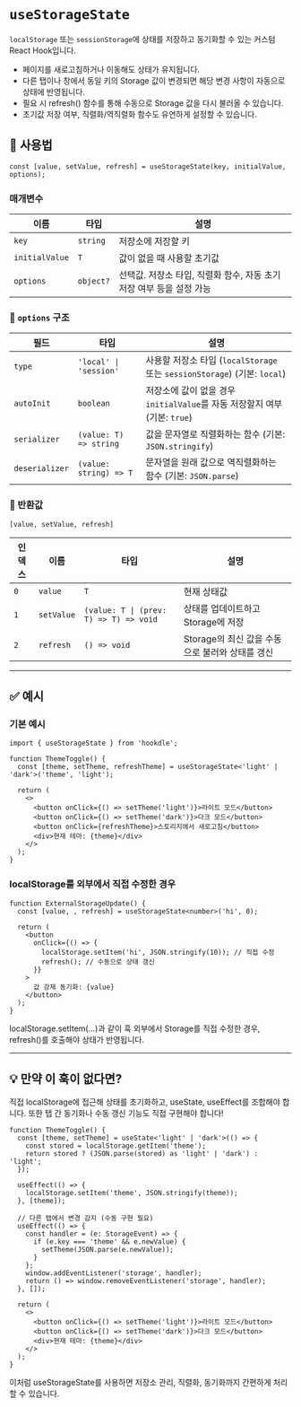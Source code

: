 # `useStorageState`

`localStorage` 또는 `sessionStorage`에 상태를 저장하고 동기화할 수 있는 커스텀 React Hook입니다.

- 페이지를 새로고침하거나 이동해도 상태가 유지됩니다.
- 다른 탭이나 창에서 동일 키의 Storage 값이 변경되면 해당 변경 사항이 자동으로 상태에 반영됩니다.
- 필요 시 refresh() 함수를 통해 수동으로 Storage 값을 다시 불러올 수 있습니다.
- 초기값 저장 여부, 직렬화/역직렬화 함수도 유연하게 설정할 수 있습니다.

## 🔗 사용법

```tsx
const [value, setValue, refresh] = useStorageState(key, initialValue, options);
```

### 매개변수

| 이름           | 타입      | 설명                                                                 |
| -------------- | --------- | -------------------------------------------------------------------- |
| `key`          | `string`  | 저장소에 저장할 키                                                   |
| `initialValue` | `T`       | 값이 없을 때 사용할 초기값                                           |
| `options`      | `object?` | 선택값. 저장소 타입, 직렬화 함수, 자동 초기 저장 여부 등을 설정 가능 |

### 🔧 `options` 구조

| 필드           | 타입                   | 설명                                                                       |
| -------------- | ---------------------- | -------------------------------------------------------------------------- |
| `type`         | `'local' \| 'session'` | 사용할 저장소 타입 (`localStorage` 또는 `sessionStorage`) (기본: `local`)  |
| `autoInit`     | `boolean`              | 저장소에 값이 없을 경우 `initialValue`를 자동 저장할지 여부 (기본: `true`) |
| `serializer`   | `(value: T) => string` | 값을 문자열로 직렬화하는 함수 (기본: `JSON.stringify`)                     |
| `deserializer` | `(value: string) => T` | 문자열을 원래 값으로 역직렬화하는 함수 (기본: `JSON.parse`)                |

### 🔁 반환값

`[value, setValue, refresh]`

| 인덱스 | 이름       | 타입                                   | 설명                                            |
| ------ | ---------- | -------------------------------------- | ----------------------------------------------- |
| `0`    | `value`    | `T`                                    | 현재 상태값                                     |
| `1`    | `setValue` | `(value: T \| (prev: T) => T) => void` | 상태를 업데이트하고 Storage에 저장              |
| `2`    | `refresh`  | `() => void`                           | Storage의 최신 값을 수동으로 불러와 상태를 갱신 |

---

## ✅ 예시

### 기본 예시

```tsx
import { useStorageState } from 'hookdle';

function ThemeToggle() {
  const [theme, setTheme, refreshTheme] = useStorageState<'light' | 'dark'>('theme', 'light');

  return (
    <>
      <button onClick={() => setTheme('light')}>라이트 모드</button>
      <button onClick={() => setTheme('dark')}>다크 모드</button>
      <button onClick={refreshTheme}>스토리지에서 새로고침</button>
      <div>현재 테마: {theme}</div>
    </>
  );
}
```

### localStorage를 외부에서 직접 수정한 경우

```tsx
function ExternalStorageUpdate() {
  const [value, , refresh] = useStorageState<number>('hi', 0);

  return (
    <button
      onClick={() => {
        localStorage.setItem('hi', JSON.stringify(10)); // 직접 수정
        refresh(); // 수동으로 상태 갱신
      }}
    >
      값 강제 동기화: {value}
    </button>
  );
}
```

localStorage.setItem(...)과 같이 훅 외부에서 Storage를 직접 수정한 경우, refresh()를 호출해야 상태가 반영됩니다.

---

## 💡 만약 이 훅이 없다면?

직접 localStorage에 접근해 상태를 초기화하고, useState, useEffect를 조합해야 합니다. 또한 탭 간 동기화나 수동 갱신 기능도 직접 구현해야 합니다!

```tsx
function ThemeToggle() {
  const [theme, setTheme] = useState<'light' | 'dark'>(() => {
    const stored = localStorage.getItem('theme');
    return stored ? (JSON.parse(stored) as 'light' | 'dark') : 'light';
  });

  useEffect(() => {
    localStorage.setItem('theme', JSON.stringify(theme));
  }, [theme]);

  // 다른 탭에서 변경 감지 (수동 구현 필요)
  useEffect(() => {
    const handler = (e: StorageEvent) => {
      if (e.key === 'theme' && e.newValue) {
        setTheme(JSON.parse(e.newValue));
      }
    };
    window.addEventListener('storage', handler);
    return () => window.removeEventListener('storage', handler);
  }, []);

  return (
    <>
      <button onClick={() => setTheme('light')}>라이트 모드</button>
      <button onClick={() => setTheme('dark')}>다크 모드</button>
      <div>현재 테마: {theme}</div>
    </>
  );
}
```

이처럼 useStorageState를 사용하면 저장소 관리, 직렬화, 동기화까지 간편하게 처리할 수 있습니다.
